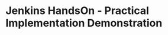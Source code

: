 <!-- # jenkins_handson-practical-implementation-demonstration -->
# Jenkins HandsOn - Practical Implementation Demonstration
